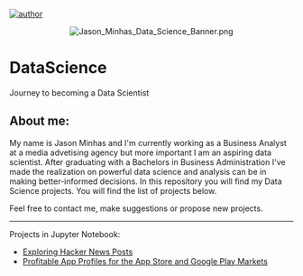 [![author](https://badgen.net/badge/Author/Jason_Minhas/blue)](https://www.linkedin.com/in/jasonminhas/)

<p align="center">
  <img src="https://raw.githubusercontent.com/JasonMinhas/DataScience/master/Jason_Minhas_Data_Science_Banner.png" alt="Jason_Minhas_Data_Science_Banner.png" border="0" />
</p>

# DataScience
Journey to becoming a Data Scientist
## About me:

My name is Jason Minhas and I'm currently working as a Business Analyst at a media advetising agency but more important I am an aspiring data scientist. After graduating with a Bachelors in Business Administration I've made the realization on powerful data science and analysis can be in making better-informed decisions.  In this repository you will find my Data Science projects. You will find the list of projects below.

Feel free to contact me, make suggestions or propose new projects.

***

Projects in Jupyter Notebook:

* [Exploring Hacker News Posts](sdfsd)
* [Profitable App Profiles for the App Store and Google Play Markets](https://github.com/JasonMinhas/DataScience/blob/master/Profitable%20App%20Profiles%20for%20the%20App%20Store%20and%20Google%20Play%20Markets/Profitable%20App%20Profiles%20for%20the%20App%20Store%20and%20Google%20Play%20Store.ipynb)
